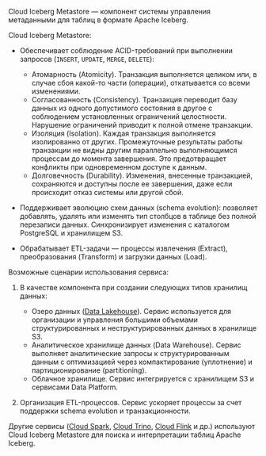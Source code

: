 Cloud Iceberg Metastore — компонент системы управления метаданными для таблиц в формате Apache Iceberg. 

Cloud Iceberg Metastore:

- Обеспечивает соблюдение ACID-требований при выполнении запросов (`INSERT`, `UPDATE`, `MERGE`, `DELETE`):

    - Атомарность (Atomicity). Транзакция выполняется целиком или, в случае сбоя какой-то части (операции), откатывается со всеми изменениями.
    - Согласованность (Consistency). Транзакция переводит базу данных из одного допустимого состояния в другое с соблюдением установленных ограничений целостности. Нарушение ограничений приводит к полной отмене транзакции.
    - Изоляция (Isolation). Каждая транзакция выполняется изолированно от других. Промежуточные результаты работы транзакции не видны другим параллельно выполняющимся процессам до момента завершения. Это предотвращает конфликты при одновременном доступе к данным.
    - Долговечность (Durability). Изменения, внесенные транзакцией, сохраняются и доступны после ее завершения, даже если происходит отказ системы или другой сбой.

- Поддерживает эволюцию схем данных (schema evolution): позволяет добавлять, удалять или изменять тип столбцов в таблице без полной перезаписи данных. Синхронизирует изменения с каталогом PostgreSQL и хранилищем S3.
- Обрабатывает ETL-задачи — процессы извлечения (Extract), преобразования (Transform) и загрузки данных (Load).

Возможные сценарии использования сервиса:

1. В качестве компонента при создании следующих типов хранилищ данных:

   - Озеро данных ([Data Lakehouse](/ru/data-platform/dlh/concepts/about)). Сервис используется для организации и управления большими объемами структурированных и неструктурированных данных в хранилище S3.
   - Аналитическое хранилище данных (Data Warehouse). Сервис выполняет аналитические запросы к структурированным данным с оптимизацией через компактирование (уплотнение) и партиционирование (partitioning).
   - Облачное хранилище. Сервис интегрируется с хранилищем S3 и сервисами Data Platform.

1. Организация ETL-процессов. Сервис ускоряет процессы за счет поддержки schema evolution и транзакционности.

Другие сервисы ([Cloud Spark](/ru/data-platform/spark/concepts/about), [Cloud Trino](/ru/data-platform/trino/concepts/about), [Cloud Flink](/ru/data-platform/flink/concepts/about) и др.) используют Cloud Iceberg Metastore для поиска и интерпретации таблиц Apache Iceberg.

